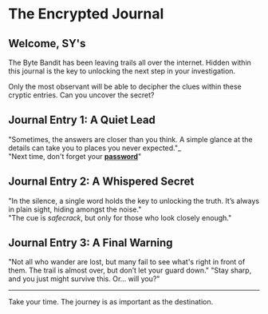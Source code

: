# The Encrypted Journal

## Welcome, SY's

The Byte Bandit has been leaving trails all over the internet. Hidden within this journal is the key to unlocking the next step in your investigation. 

Only the most observant will be able to decipher the clues within these cryptic entries. Can you uncover the secret?

## Journal Entry 1: A Quiet Lead

"Sometimes, the answers are closer than you think. A simple glance at the details can take you to places you never expected."_  
"Next time, don't forget your [**password**](https://gdsc-umit-techunt2.netlify.app/)"

## Journal Entry 2: A Whispered Secret

"In the silence, a single word holds the key to unlocking the truth. It’s always in plain sight, hiding amongst the noise."  
"The cue is _safecrack_, but only for those who look closely enough."

## Journal Entry 3: A Final Warning

"Not all who wander are lost, but many fail to see what's right in front of them. The trail is almost over, but don’t let your guard down."
"Stay sharp, and you just might survive this. Or... will you?"

---

Take your time. The journey is as important as the destination.

